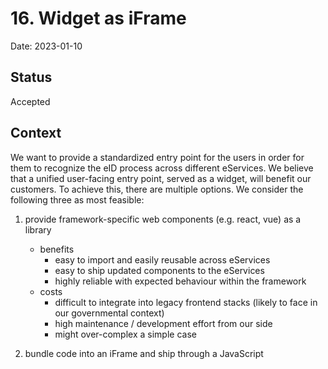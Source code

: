 # 16. Widget as iFrame

Date: 2023-01-10

## Status

Accepted

## Context

We want to provide a standardized entry point for the users in order for them to recognize
the eID process across different eServices. We believe that a unified user-facing entry point, served as a widget,
will benefit our customers. To achieve this, there are multiple options. We consider the following three as most feasible:

1. provide framework-specific web components (e.g. react, vue) as a library

   - benefits
     - easy to import and easily reusable across eServices
     - easy to ship updated components to the eServices
     - highly reliable with expected behaviour within the framework
   - costs
     - difficult to integrate into legacy frontend stacks (likely to face in our governmental context)
     - high maintenance / development effort from our side
     - might over-complex a simple case

2. bundle code into an iFrame and ship through a JavaScript <script> tag

   - benefits
     - low maintenance / development effort from our side, since one solution "fits all"
     - easy to ship updated components to the eServices
     - reliable provision, because JavaScript inside the iframe is running in the context of another page and main page rendering does not block the iFrame rendering
     - no interference with main page’s CSS results in a standardized styling across eServices
     - JavaScript's communication to main page is possible
   - costs
     - customers have to provide width and height values. Otherwise, the browser is rendering nothing
     - clickjacking with iframes is possible, though can be reduced with X-FRAME-OPTIONS
     - not responsive by design
     - customers could have a no-iFrame-policy
     - iFrame and main page are using the same connection pool, might block the onLoad event.

3. prepare HTML and CSS files and ship through a JavaScript <script> tag

   - benefits
     - easy to integrate, since it is the solution with the least amount of dependencies (e.g. no libraries, iFrames, special components)
     - low maintenance effort since one solution "fits all"
     - no specific width and height needed, will adjust within the main page ideally automatically
   - costs
     - main page's CSS will apply for the widget, customers will need to take styling and layout in their own hands
     - users of multiple eServices might see different layouts at each eService
     - testing is difficult, because every eService has different HTML trees and a certain set of CSS rules

## Decision

We choose Option 2 and ship an iFrame through a JavaScript <script> tag,
because it is the simplest and safest way to ensure that the styling of our widget stays
the same across various eServices that might have implemented different front end stacks with different CSS rules.

## Consequences

We provide a specific integration guide where necessary steps, like setting a value for width and height, are stated in detail.
Our iFrame will be served with various security measures like a CSP header, so only domains that are allowed by us will be able to integrate it.
There might be eServices that restrict the usage of iFrames. In our current setup this is not the case and will be dealt with by providing individual solutions if need be.
